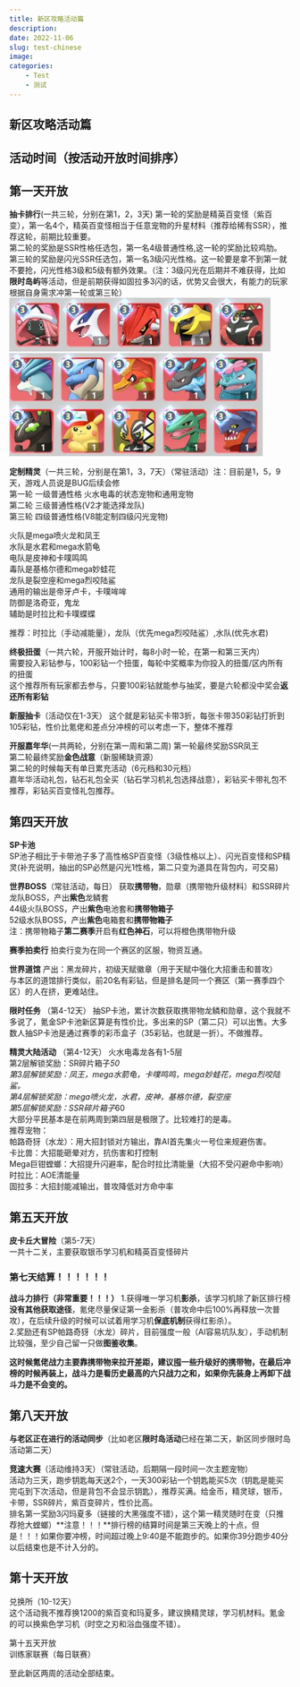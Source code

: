 ```yaml
---
title: 新区攻略活动篇
description: 
date: 2022-11-06
slug: test-chinese
image: 
categories:
    - Test
    - 测试
---
```


## 新区攻略活动篇


## 活动时间（按活动开放时间排序）

## 第一天开放
**抽卡排行**(一共三轮，分别在第1，2，3天)
第一轮的奖励是精英百变怪（紫百变），第一名4个，精英百变怪相当于任意宠物的升星材料（推荐给稀有SSR），推荐这轮，前期比较重要。  
第二轮的奖励是SSR性格任选包，第一名4级普通性格,这一轮的奖励比较鸡肋。  
第三轮的奖励是闪光SSR任选包，第一名3级闪光性格。这一轮要是拿不到第一就不要抢，闪光性格3级和5级有额外效果。（注：3级闪光在后期并不难获得，比如**限时岛屿**等活动，但是前期获得如固拉多3闪的话，优势又会很大，有能力的玩家根据自身需求冲第一轮或第三轮）
![Alt text](3图片1.jpg)  
![Alt text](3图片2.jpg)  

**定制精灵**（一共三轮，分别是在第1，3，7天）（常驻活动）注：目前是1，5，9天，游戏人员说是BUG后续会修    
第一轮 一级普通性格 火水电毒的状态宠物和通用宠物    
第二轮 三级普通性格(V2才能选择龙队)    
第三轮 四级普通性格(V8能定制四级闪光宠物)  

火队是mega喷火龙和凤王  
水队是水君和mega水箭龟  
电队是皮神和卡噗鸣鸣  
毒队是基格尔德和mega妙蛙花  
龙队是裂空座和mega烈咬陆鲨  
通用的输出是帝牙卢卡，卡噗哞哞  
防御是洛奇亚，鬼龙  
辅助是时拉比和卡噗蝶蝶    

推荐：时拉比（手动减能量），龙队（优先mega烈咬陆鲨）,水队(优先水君)    

**终极扭蛋**（一共六轮，开服开始计时，每8小时一轮，在第一和第三天内）  
需要投入彩钻参与，100彩钻一个扭蛋，每轮中奖概率为你投入的扭蛋/区内所有的扭蛋  
这个推荐所有玩家都去参与，只要100彩钻就能参与抽奖，要是六轮都没中奖会**返还所有彩钻**  

**新服抽卡**（活动仅在1-3天）
这个就是彩钻买卡带3折，每张卡带350彩钻打折到105彩钻，性价比氪佬和差点分冲榜的可以考虑一下，整体不推荐  

**开服嘉年华**(一共两轮，分别在第一周和第二周)
第一轮最终奖励SSR凤王  
第二轮最终奖励**金色战意**（新服稀缺资源）  
第二轮的时候每天有单日累充活动（6元档和30元档）  
嘉年华活动礼包，钻石礼包全买（钻石学习机礼包选择战意），彩钻买卡带礼包不推荐，彩钻买百变怪礼包推荐。  

## 第四天开放
**SP卡池**  
SP池子相比于卡带池子多了高性格SP百变怪（3级性格以上）、闪光百变怪和SP精灵(补充说明，抽出的SP必然是闪光1性格，第二只变为道具在背包内，可交易)  

**世界BOSS**（常驻活动，每日）
获取**携带物**，勋章（携带物升级材料）和SSR碎片  
龙队BOSS，产出**紫色**龙鳞套  
44级火队BOSS，产出**紫色**电池套和**携带物箱子**  
52级水队BOSS，产出**紫色**电箱套和**携带物箱子**  
注：携带物箱子**第二赛季**开启有**红色神石**，可以将橙色携带物升级  

**赛季拍卖行**
拍卖行变为在同一个赛区的区服，物资互通。  

**世界道馆**
产出：黑龙碎片，初级天赋徽章（用于天赋中强化大招重击和普攻）  
与本区的道馆排行类似，前20名有彩钻，但是排名是同一个赛区（第一赛季四个区）的人在挤，更难站住。  

**限时任务** （第4-12天）
抽SP卡池，累计次数获取携带物龙鳞和勋章，这个我就不多说了，氪金SP卡池新区算是有性价比，多出来的SP（第二只）可以出售。大多数人抽SP卡池是通过赛季的彩币盒子（35彩钻，也就是一折）。不做推荐。

**精灵大陆活动** （第4-12天）
火水电毒龙各有1-5层  
第2层解锁奖励：SR碎片箱子*50  
第3层解锁奖励：凤王，mega水箭龟，卡噗鸣鸣，mega妙蛙花，mega烈咬陆鲨。  
第4层解锁奖励：mega喷火龙，水君，皮神，基格尔德，裂空座  
第5层解锁奖励：SSR碎片箱子*60  
大部分平民基本是在前两周到第四层是极限了。比较难打的是毒。    
推荐宠物：  
帕路奇犽（水龙）：用大招封锁对方输出，靠AI首先集火一号位来规避伤害。  
卡比兽：大招能砸晕对方，抗伤害和打控制  
Mega巨钳螳螂：大招提升闪避率，配合时拉比清能量（大招不受闪避命中影响）  
时拉比：AOE清能量  
固拉多：大招封能减输出，普攻降低对方命中率  

## 第五天开放
**皮卡丘大冒险**（第5-7天）  
一共十二关，主要获取银币学习机和精英百变怪碎片  

### 第七天结算！！！！！！
**战斗力排行（非常重要！！！）**
1.获得唯一学习机**影杀**，该学习机除了新区排行榜**没有其他获取途径**，氪佬尽量保证第一金影杀（普攻命中后100%再释放一次普攻），在后续升级的时候可以试着用学习机**保底机制**获得红影杀）。  
2.奖励还有SP帕路奇犽（水龙）碎片，目前强度一般（AI容易坑队友），手动机制比较强，至少自己留一只做**图鉴收集**。  

**这时候氪佬战力主要靠携带物来拉开差距，建议囤一些升级好的携带物，在最后冲榜的时候再装上，战斗力是看历史最高的六只战力之和，如果你先装身上再卸下战斗力是不会变的。**  

## 第八天开放
**与老区正在进行的活动同步**（比如老区**限时岛活动**已经在第二天，新区同步限时岛活动第二天）  

**竞速大赛**（活动维持3天）（常驻活动，后期隔一段时间一次主题宠物）  
活动为三天，跑步钥匙每天送2个，一天300彩钻一个钥匙能买5次（钥匙是能买完屯到下次活动，但是背包不会显示钥匙），推荐买满。给金币，精灵球，银币，卡带，SSR碎片，紫百变碎片，性价比高。  
排名第一奖励3闪玛夏多（链接的大黑强度不错），这个第一精灵随时在变（只推荐抢大螳螂）**注意！！！**排行榜的结算时间是第三天晚上的十点，但是！！！如果你要冲榜，时间超过晚上9:40是不能跑步的。如果你39分跑步40分以后结束也是不计入分的。  

## 第十天开放
兑换所（10-12天）  
这个活动我不推荐换1200的紫百变和玛夏多，建议换精灵球，学习机材料。氪金的可以换紫色学习机（时空之刃和浴血强度不错）。  

第十五天开放  
训练家联赛（每日联赛）  


至此新区两周的活动全部结束。  